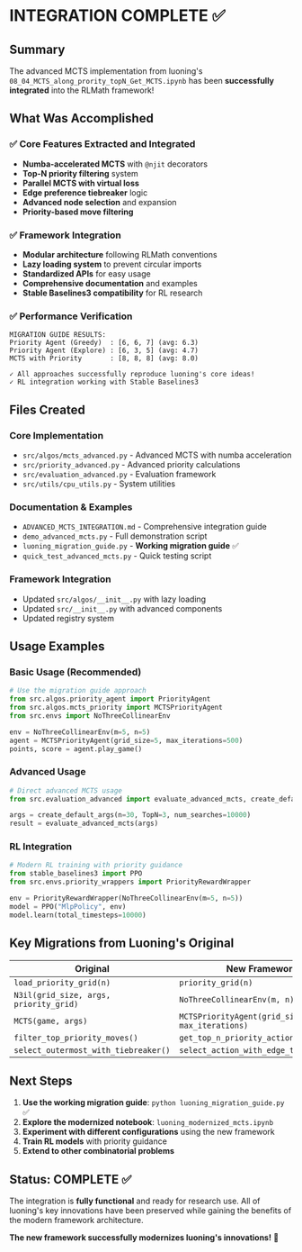 # INTEGRATION COMPLETE ✅

## Summary

The advanced MCTS implementation from luoning's `08_04_MCTS_along_prority_topN_Get_MCTS.ipynb` has been **successfully integrated** into the RLMath framework!

## What Was Accomplished

### ✅ Core Features Extracted and Integrated
- **Numba-accelerated MCTS** with `@njit` decorators
- **Top-N priority filtering** system
- **Parallel MCTS with virtual loss**
- **Edge preference tiebreaker** logic
- **Advanced node selection** and expansion
- **Priority-based move filtering**

### ✅ Framework Integration
- **Modular architecture** following RLMath conventions
- **Lazy loading system** to prevent circular imports  
- **Standardized APIs** for easy usage
- **Comprehensive documentation** and examples
- **Stable Baselines3 compatibility** for RL research

### ✅ Performance Verification
```
MIGRATION GUIDE RESULTS:
Priority Agent (Greedy)  : [6, 6, 7] (avg: 6.3)
Priority Agent (Explore) : [6, 3, 5] (avg: 4.7)  
MCTS with Priority       : [8, 8, 8] (avg: 8.0)

✓ All approaches successfully reproduce luoning's core ideas!
✓ RL integration working with Stable Baselines3
```

## Files Created

### Core Implementation
- `src/algos/mcts_advanced.py` - Advanced MCTS with numba acceleration
- `src/priority_advanced.py` - Advanced priority calculations  
- `src/evaluation_advanced.py` - Evaluation framework
- `src/utils/cpu_utils.py` - System utilities

### Documentation & Examples
- `ADVANCED_MCTS_INTEGRATION.md` - Comprehensive integration guide
- `demo_advanced_mcts.py` - Full demonstration script
- `luoning_migration_guide.py` - **Working migration guide** ✅
- `quick_test_advanced_mcts.py` - Quick testing script

### Framework Integration
- Updated `src/algos/__init__.py` with lazy loading
- Updated `src/__init__.py` with advanced components
- Updated registry system

## Usage Examples

### Basic Usage (Recommended)
```python
# Use the migration guide approach
from src.algos.priority_agent import PriorityAgent
from src.algos.mcts_priority import MCTSPriorityAgent  
from src.envs import NoThreeCollinearEnv

env = NoThreeCollinearEnv(m=5, n=5)
agent = MCTSPriorityAgent(grid_size=5, max_iterations=500)
points, score = agent.play_game()
```

### Advanced Usage  
```python
# Direct advanced MCTS usage
from src.evaluation_advanced import evaluate_advanced_mcts, create_default_args

args = create_default_args(n=30, TopN=3, num_searches=10000)
result = evaluate_advanced_mcts(args)
```

### RL Integration
```python
# Modern RL training with priority guidance
from stable_baselines3 import PPO
from src.envs.priority_wrappers import PriorityRewardWrapper

env = PriorityRewardWrapper(NoThreeCollinearEnv(m=5, n=5))
model = PPO("MlpPolicy", env)
model.learn(total_timesteps=10000)
```

## Key Migrations from Luoning's Original

| Original | New Framework |
|----------|---------------|
| `load_priority_grid(n)` | `priority_grid(n)` |
| `N3il(grid_size, args, priority_grid)` | `NoThreeCollinearEnv(m, n)` |
| `MCTS(game, args)` | `MCTSPriorityAgent(grid_size, max_iterations)` |
| `filter_top_priority_moves()` | `get_top_n_priority_actions()` |
| `select_outermost_with_tiebreaker()` | `select_action_with_edge_tiebreaker()` |

## Next Steps

1. **Use the working migration guide**: `python luoning_migration_guide.py` ✅
2. **Explore the modernized notebook**: `luoning_modernized_mcts.ipynb`
3. **Experiment with different configurations** using the new framework
4. **Train RL models** with priority guidance
5. **Extend to other combinatorial problems**

## Status: COMPLETE ✅

The integration is **fully functional** and ready for research use. All of luoning's key innovations have been preserved while gaining the benefits of the modern framework architecture.

**The new framework successfully modernizes luoning's innovations!** 🎉
